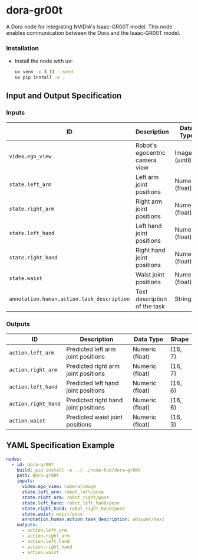 # dora-gr00t

A Dora node for integrating NVIDIA's Isaac-GR00T model. This node enables communication between the Dora and the Isaac-GR00T model.

### Installation

- Install the node with uv:
  ```bash
  uv venv -p 3.11 --seed
  uv pip install -e .
  ```

## Input and Output Specification

### Inputs

| ID | Description | Data Type | Shape |
|---|---|---|---|
| `video.ego_view` | Robot's egocentric camera view | Image (uint8) | (H, W, 3) |
| `state.left_arm` | Left arm joint positions | Numeric (float) | (7,) |
| `state.right_arm` | Right arm joint positions | Numeric (float) | (7,) |
| `state.left_hand` | Left hand joint positions | Numeric (float) | (6,) |
| `state.right_hand` | Right hand joint positions | Numeric (float) | (6,) |
| `state.waist` | Waist joint positions | Numeric (float) | (3,) |
| `annotation.human.action.task_description` | Text description of the task | String | - |

### Outputs

| ID | Description | Data Type | Shape |
|---|---|---|---|
| `action.left_arm` | Predicted left arm joint positions | Numeric (float) | (16, 7) |
| `action.right_arm` | Predicted right arm joint positions | Numeric (float) | (16, 7) |
| `action.left_hand` | Predicted left hand joint positions | Numeric (float) | (16, 6) |
| `action.right_hand` | Predicted right hand joint positions | Numeric (float) | (16, 6) |
| `action.waist` | Predicted waist joint positions | Numeric (float) | (16, 3) |


## YAML Specification Example

```yaml
nodes:
  - id: dora-gr00t
    build: pip install -e ../../node-hub/dora-gr00t
    path: dora-gr00t
    inputs:
      video.ego_view: camera/image
      state.left_arm: robot_left/pose
      state.right_arm: robot_right/pose
      state.left_hand: robot_left_hand/pose
      state.right_hand: robot_right_hand/pose
      state.waist: waist/pose
      annotation.human.action.task_description: whisper/text
    outputs:
      - action.left_arm
      - action.right_arm
      - action.left_hand
      - action.right_hand
      - action.waist
```
